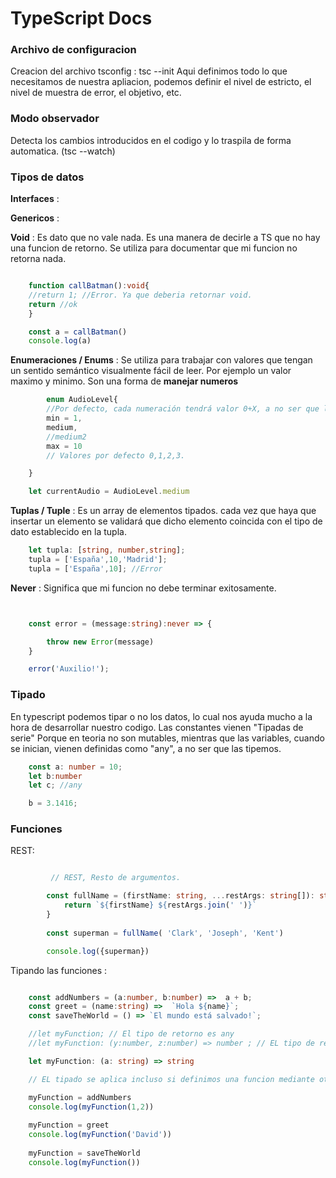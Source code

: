 
# TypeScript Docs

### Archivo de configuracion

Creacion del archivo tsconfig : tsc --init
Aqui definimos todo lo que necesitamos de nuestra apliacion, podemos definir el nivel de estricto, el nivel de muestra de error, el objetivo, etc. 

### Modo observador 

Detecta los cambios introducidos en el codigo y lo traspila de forma automatica. (tsc --watch)

### Tipos de datos 

**Interfaces** :

**Genericos** :


**Void** : Es dato que no vale nada. Es una manera de decirle a TS que no hay una funcion de retorno. Se utiliza para documentar que mi funcion no retorna nada.

```ts

    function callBatman():void{
    //return 1; //Error. Ya que deberia retornar void.
    return //ok
    }

    const a = callBatman()
    console.log(a)

```

**Enumeraciones / Enums** : Se utiliza para trabajar con valores que tengan un sentido semántico visualmente fácil de leer. Por ejemplo un valor maximo y minimo. Son una forma de **manejar numeros** 

```ts
        enum AudioLevel{
        //Por defecto, cada numeración tendrá valor 0+X, a no ser que lo especifiquemos. 
        min = 1,
        medium,
        //medium2
        max = 10
        // Valores por defecto 0,1,2,3. 

    }   

    let currentAudio = AudioLevel.medium
```




**Tuplas / Tuple** : Es un array de elementos tipados. cada vez que haya que insertar un elemento se validará que dicho elemento coincida con el tipo de dato establecido en la tupla.

```ts
    let tupla: [string, number,string];
    tupla = ['España',10,'Madrid'];
    tupla = ['España',10]; //Error 
```

**Never** : Significa que mi funcion no debe terminar exitosamente.

```ts


    const error = (message:string):never => {

        throw new Error(message)
    }

    error('Auxilio!');

```


### Tipado

En typescript podemos tipar o no los datos, lo cual nos ayuda mucho a la hora de desarrollar nuestro codigo. Las constantes vienen "Tipadas de serie" Porque en teoria no son mutables, mientras que las variables, cuando se inician, vienen definidas como "any", a no ser que las tipemos. 

```ts
    const a: number = 10;
    let b:number
    let c; //any

    b = 3.1416;

```


### Funciones


REST: 

```ts

         // REST, Resto de argumentos. 

        const fullName = (firstName: string, ...restArgs: string[]): string => {
            return `${firstName} ${restArgs.join(' ')}`
        }
    
        const superman = fullName( 'Clark', 'Joseph', 'Kent')

        console.log({superman})

```


Tipando las funciones :

```ts

    const addNumbers = (a:number, b:number) =>  a + b;
    const greet = (name:string) =>  `Hola ${name}`;
    const saveTheWorld = () => `El mundo está salvado!`;

    //let myFunction; // El tipo de retorno es any
    //let myFunction: (y:number, z:number) => number ; // EL tipo de retorno es number

    let myFunction: (a: string) => string 

    // EL tipado se aplica incluso si definimos una funcion mediante otra

    myFunction = addNumbers
    console.log(myFunction(1,2))
   
    myFunction = greet
    console.log(myFunction('David'))
   
    myFunction = saveTheWorld
    console.log(myFunction())



```


